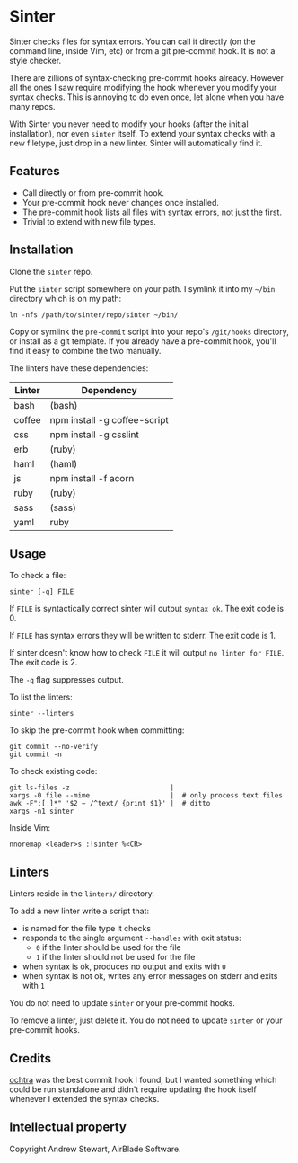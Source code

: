 # Sinter

Sinter checks files for syntax errors.  You can call it directly (on the command line, inside Vim, etc) or from a git pre-commit hook.  It is not a style checker.

There are zillions of syntax-checking pre-commit hooks already.  However all the ones I saw require modifying the hook whenever you modify your syntax checks.  This is annoying to do even once, let alone when you have many repos.

With Sinter you never need to modify your hooks (after the initial installation), nor even `sinter` itself.  To extend your syntax checks with a new filetype, just drop in a new linter.  Sinter will automatically find it.


## Features

- Call directly or from pre-commit hook.
- Your pre-commit hook never changes once installed.
- The pre-commit hook lists all files with syntax errors, not just the first.
- Trivial to extend with new file types.


## Installation

Clone the `sinter` repo.

Put the `sinter` script somewhere on your path.  I symlink it into my `~/bin` directory which is on my path:

    ln -nfs /path/to/sinter/repo/sinter ~/bin/

Copy or symlink the `pre-commit` script into your repo's `/git/hooks` directory, or install as a git template.  If you already have a pre-commit hook, you'll find it easy to combine the two manually.

The linters have these dependencies:

Linter | Dependency |
-------|------------|
bash | (bash) |
coffee | npm install -g coffee-script |
css | npm install -g csslint |
erb | (ruby) |
haml | (haml) |
js | npm install -f acorn |
ruby | (ruby) |
sass | (sass) |
yaml | ruby |


## Usage

To check a file:

    sinter [-q] FILE

If `FILE` is syntactically correct sinter will output `syntax ok`.  The exit code is 0.

If `FILE` has syntax errors they will be written to stderr.  The exit code is 1.

If sinter doesn't know how to check `FILE` it will output `no linter for FILE`.  The exit code is 2.

The `-q` flag suppresses output.

To list the linters:

    sinter --linters

To skip the pre-commit hook when committing:

    git commit --no-verify
    git commit -n

To check existing code:

    git ls-files -z                         |
    xargs -0 file --mime                    |  # only process text files
    awk -F":[ ]*" '$2 ~ /^text/ {print $1}' |  # ditto
    xargs -n1 sinter

Inside Vim:

    nnoremap <leader>s :!sinter %<CR>


## Linters

Linters reside in the `linters/` directory.

To add a new linter write a script that:

- is named for the file type it checks
- responds to the single argument `--handles` with exit status:
  - `0` if the linter should be used for the file
  - `1` if the linter should not be used for the file
- when syntax is ok, produces no output and exits with `0`
- when syntax is not ok, writes any error messages on stderr and exits with `1`

You do not need to update `sinter` or your pre-commit hooks.

To remove a linter, just delete it.  You do not need to update `sinter` or your pre-commit hooks.


## Credits

[ochtra](https://github.com/kvz/ochtra) was the best commit hook I found, but I wanted something which could be run standalone and didn't require updating the hook itself whenever I extended the syntax checks.


## Intellectual property

Copyright Andrew Stewart, AirBlade Software.

